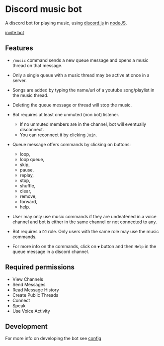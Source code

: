 # Discord music bot

A discord bot for playing music, using [discord.js](https://discord.js.org/#/) in [nodeJS](https://nodejs.org/en/about/).

[invite bot](https://discord.com/api/oauth2/authorize?client_id=806226473069314048&permissions=51576375296&scope=bot%20applications.commands)

## Features

- `/music` command sends a new queue message and opens a music thread on that message.

- Only a single queue with a music thread may be active at once in a server.

- Songs are added by typing the name/url of a youtube song/playlist in the music thread.

- Deleting the queue message or thread will stop the music.

- Bot requires at least one unmuted (non bot) listener.
    - If no unmuted members are in the channel, bot will eventually disconnect.
    - You can reconnect it by clicking `Join`.

- Queue message offers commands by clicking on buttons:
    - loop,
    - loop queue,
    - skip,
    - pause,
    - replay,
    - stop,
    - shuffle,
    - clear,
    - remove,
    - forward,
    - help.

- User may only use music commands if they are undeafened in a voice channel and bot is either
in the same channel or not connected to any.

- Bot requires a `DJ` role. Only users with the same role may use the
music commands.

- For more info on the commands, click on `▼` button and then `Help` in the queue message in a discord channel.

## Required permissions

- View Channels
- Send Messages
- Read Message History
- Create Public Threads
- Connect
- Speak
- Use Voice Activity

## Development

For more info on developing the bot see [config](docs/CONFIG.md)
